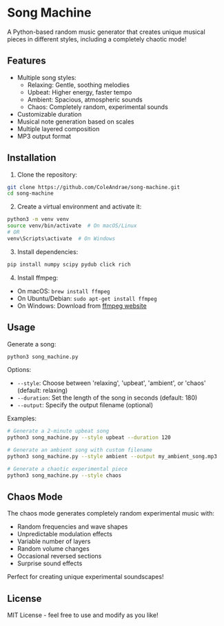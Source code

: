 # Song Machine

A Python-based random music generator that creates unique musical pieces in different styles, including a completely chaotic mode!

## Features

- Multiple song styles:
  - Relaxing: Gentle, soothing melodies
  - Upbeat: Higher energy, faster tempo
  - Ambient: Spacious, atmospheric sounds
  - Chaos: Completely random, experimental sounds
- Customizable duration
- Musical note generation based on scales
- Multiple layered composition
- MP3 output format

## Installation

1. Clone the repository:
```bash
git clone https://github.com/ColeAndrae/song-machine.git
cd song-machine
```

2. Create a virtual environment and activate it:
```bash
python3 -m venv venv
source venv/bin/activate  # On macOS/Linux
# OR
venv\Scripts\activate  # On Windows
```

3. Install dependencies:
```bash
pip install numpy scipy pydub click rich
```

4. Install ffmpeg:
- On macOS: `brew install ffmpeg`
- On Ubuntu/Debian: `sudo apt-get install ffmpeg`
- On Windows: Download from [ffmpeg website](https://www.ffmpeg.org/download.html)

## Usage

Generate a song:
```bash
python3 song_machine.py
```

Options:
- `--style`: Choose between 'relaxing', 'upbeat', 'ambient', or 'chaos' (default: relaxing)
- `--duration`: Set the length of the song in seconds (default: 180)
- `--output`: Specify the output filename (optional)

Examples:
```bash
# Generate a 2-minute upbeat song
python3 song_machine.py --style upbeat --duration 120

# Generate an ambient song with custom filename
python3 song_machine.py --style ambient --output my_ambient_song.mp3

# Generate a chaotic experimental piece
python3 song_machine.py --style chaos
```

## Chaos Mode

The chaos mode generates completely random experimental music with:
- Random frequencies and wave shapes
- Unpredictable modulation effects
- Variable number of layers
- Random volume changes
- Occasional reversed sections
- Surprise sound effects

Perfect for creating unique experimental soundscapes!

## License

MIT License - feel free to use and modify as you like!